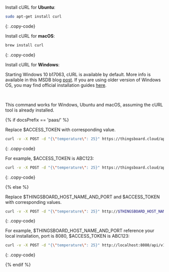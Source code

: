 Install cURL for **Ubuntu**:

```bash
sudo apt-get install curl
```
{: .copy-code}


Install cURL for **macOS**:

```bash
brew install curl
```
{: .copy-code}

Install cURL for **Windows**:

Starting Windows 10 b17063, cURL is available by default. 
More info is available in this MSDB blog [post](https://devblogs.microsoft.com/commandline/tar-and-curl-come-to-windows/).
If you are using older version of Windows OS, you may find official installation guides [here](https://curl.se/).

<br>

This command works for Windows, Ubuntu and macOS, assuming the cURL tool is already installed. 

{% if docsPrefix == 'paas/' %}

Replace $ACCESS_TOKEN with corresponding value.

```bash
curl -v -X POST -d "{\"temperature\": 25}" https://thingsboard.cloud/api/v1/$ACCESS_TOKEN/telemetry --header "Content-Type:application/json"
```
{: .copy-code}

For example, $ACCESS_TOKEN is ABC123:

```bash
curl -v -X POST -d "{\"temperature\": 25}" https://thingsboard.cloud/api/v1/ABC123/telemetry --header "Content-Type:application/json"
```
{: .copy-code}

{% else %}

Replace $THINGSBOARD_HOST_NAME_AND_PORT and $ACCESS_TOKEN with corresponding values.

```bash
curl -v -X POST -d "{\"temperature\": 25}" http://$THINGSBOARD_HOST_NAME_AND_PORT/api/v1/$ACCESS_TOKEN/telemetry --header "Content-Type:application/json"
```
{: .copy-code}

For example, $THINGSBOARD_HOST_NAME_AND_PORT reference your local installation, port is 8080, $ACCESS_TOKEN is ABC123:

```bash
curl -v -X POST -d "{\"temperature\": 25}" http://localhost:8080/api/v1/ABC123/telemetry --header "Content-Type:application/json"
```
{: .copy-code}

{% endif %}
